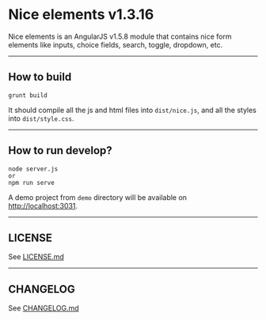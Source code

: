 # Nice elements v1.3.16
Nice elements is an AngularJS v1.5.8 module that contains nice form elements like inputs, choice fields, search, toggle, dropdown, etc.


---


## How to build

```
grunt build
```

It should compile all the js and html files into `dist/nice.js`, and all the styles into `dist/style.css`.


---


## How to run develop?

```
node server.js
or
npm run serve
```

A demo project from `demo` directory will be available on [http://localhost:3031]().


---

## LICENSE
See [LICENSE.md](./LICENSE.md)

---

## CHANGELOG
See [CHANGELOG.md](./CHANGELOG.md)